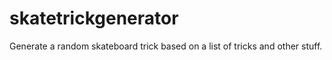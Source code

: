 # skatetrickgenerator
Generate a random skateboard trick based on a list of tricks and other stuff.

